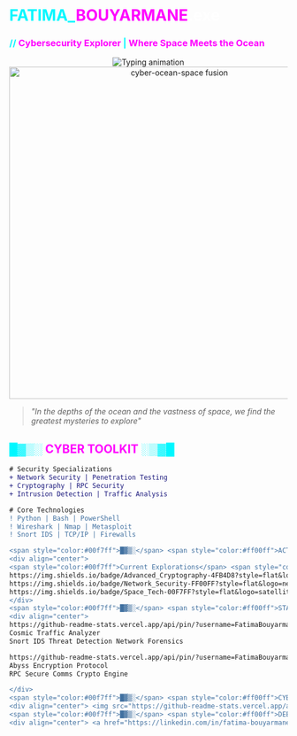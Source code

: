 # <span style="color:#00f7ff">FATIMA_</span><span style="color:#ff00ff">BOUYARMANE</span><span style="color:white">.exe</span>  
### <span style="color:#00f7ff">//</span> <span style="color:#ff00ff">Cybersecurity Explorer</span> <span style="color:#00f7ff">|</span> <span style="color:#ff00ff">Where Space Meets the Ocean</span>

<div align="center">
  <img src="https://readme-typing-svg.herokuapp.com?font=Fira+Code&weight=600&size=25&pause=1000&color=4FB4D8&center=true&vCenter=true&width=600&lines=Digital+Depths+Diver;Cosmic+Security+Researcher;Encryption+Astronaut" alt="Typing animation">
  <img src="https://i.imgur.com/5X3wZ4Q.gif" width="600" alt="cyber-ocean-space fusion">
</div>

> *"In the depths of the ocean and the vastness of space, we find the greatest mysteries to explore"*

## <span style="color:#00f7ff">█▓▒░</span> <span style="color:#ff00ff">CYBER TOOLKIT</span> <span style="color:#00f7ff">░▒▓█</span>
```diff
# Security Specializations
+ Network Security | Penetration Testing
+ Cryptography | RPC Security
+ Intrusion Detection | Traffic Analysis

# Core Technologies
! Python | Bash | PowerShell
! Wireshark | Nmap | Metasploit
! Snort IDS | TCP/IP | Firewalls

<span style="color:#00f7ff">█▓▒░</span> <span style="color:#ff00ff">ACTIVE MISSIONS</span> <span style="color:#00f7ff">░▒▓█</span>
<div align="center">
<span style="color:#00f7ff">Current Explorations</span>	<span style="color:#ff00ff">Tech Focus</span>
https://img.shields.io/badge/Advanced_Cryptography-4FB4D8?style=flat&logo=key	Quantum-resistant algorithms
https://img.shields.io/badge/Network_Security-FF00FF?style=flat&logo=network	IDS/IPS development
https://img.shields.io/badge/Space_Tech-00F7FF?style=flat&logo=satellite	Secure space comms
</div>
<span style="color:#00f7ff">█▓▒░</span> <span style="color:#ff00ff">STAR PROJECTS</span> <span style="color:#00f7ff">░▒▓█</span>
<div align="center">
https://github-readme-stats.vercel.app/api/pin/?username=FatimaBouyarmane&repo=Snort-IDS&theme=radical&title_color=00f7ff&text_color=ff00ff&border_color=4FB4D8
Cosmic Traffic Analyzer
Snort IDS Threat Detection Network Forensics

https://github-readme-stats.vercel.app/api/pin/?username=FatimaBouyarmane&repo=RPC-Encrypt-Decrypt&theme=radical&title_color=ff00ff&text_color=00f7ff&border_color=4FB4D8
Abyss Encryption Protocol
RPC Secure Comms Crypto Engine

</div>
<span style="color:#00f7ff">█▓▒░</span> <span style="color:#ff00ff">CYBER STATS</span> <span style="color:#00f7ff">░▒▓█</span>
<div align="center"> <img src="https://github-readme-stats.vercel.app/api?username=FatimaBouyarmane&show_icons=true&theme=radical&title_color=00f7ff&text_color=ff00ff&bg_color=0d1117&hide_border=true"> <img src="https://github-readme-streak-stats.herokuapp.com/?user=FatimaBouyarmane&theme=radical&date_format=M%20j%5B%2C%20Y%5D&ring=ff00ff&fire=00f7ff&currStreakLabel=ff00ff"> </div>
<span style="color:#00f7ff">█▓▒░</span> <span style="color:#ff00ff">DEEP SPACE COMMS</span> <span style="color:#00f7ff">░▒▓█</span>
<div align="center"> <a href="https://linkedin.com/in/fatima-bouyarmane-919892228/"> <img src="https://img.shields.io/badge/LinkedIn-0A66C2?style=for-the-badge&logo=linkedin&logoColor=00f7ff"> </a> <a href="mailto:fbouyarmane@gmail.com"> <img src="https://img.shields.io/badge/Email-8B89CC?style=for-the-badge&logo=protonmail&logoColor=ff00ff"> </a> <a href="#"> <img src="https://img.shields.io/badge/PGP-4FB4D8?style=for-the-badge&logo=gnuprivacyguard&logoColor=black"> </a> </div><div align="center"> <img src="https://i.imgur.com/JDX7z2n.gif" width="300" alt="digital ocean waves"> </div> ````

